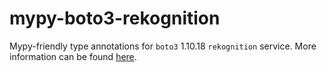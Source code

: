 # mypy-boto3-rekognition

Mypy-friendly type annotations for `boto3` 1.10.18 `rekognition` service.
More information can be found [here](https://github.com/vemel/mypy_boto3).